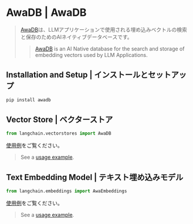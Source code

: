 # AwaDB | AwaDB

> [AwaDB](https://github.com/awa-ai/awadb)は、LLMアプリケーションで使用される埋め込みベクトルの検索と保存のためのAIネイティブデータベースです。
>
> > [AwaDB](https://github.com/awa-ai/awadb) is an AI Native database for the search and storage of embedding vectors used by LLM Applications.

## Installation and Setup | インストールとセットアップ

```bash
pip install awadb
```

## Vector Store | ベクターストア

```python
from langchain.vectorstores import AwaDB
```

[使用例](/docs/integrations/vectorstores/awadb)をご覧ください。

> See a [usage example](/docs/integrations/vectorstores/awadb).

## Text Embedding Model | テキスト埋め込みモデル

```python
from langchain.embeddings import AwaEmbeddings
```

[使用例](/docs/integrations/text_embedding/awadb)をご覧ください。

> See a [usage example](/docs/integrations/text_embedding/awadb).
